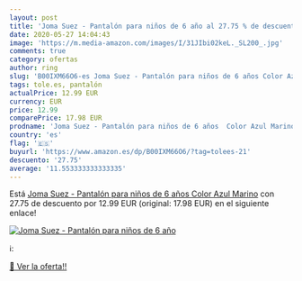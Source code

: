 ```yaml
---
layout: post
title: 'Joma Suez - Pantalón para niños de 6 año al 27.75 % de descuento'
date: 2020-05-27 14:04:43
image: 'https://m.media-amazon.com/images/I/31JIbi02keL._SL200_.jpg'
comments: true
category: ofertas
author: ring
slug: 'B00IXM66O6-es Joma Suez - Pantalón para niños de 6 años Color Azul Marino'
tags: tole.es, pantalón
actualPrice: 12.99 EUR
currency: EUR
price: 12.99
comparePrice: 17.98 EUR
prodname: 'Joma Suez - Pantalón para niños de 6 años  Color Azul Marino'
country: 'es'
flag: '🇪🇸'
buyurl: 'https://www.amazon.es/dp/B00IXM66O6/?tag=tolees-21'
descuento: '27.75'
average: '11.553333333333335'
---
```


Está [Joma Suez - Pantalón para niños de 6 años  Color Azul Marino](https://www.amazon.es/dp/B00IXM66O6/?tag=tolees-21) con 27.75 de descuento por 12.99 EUR (original: 17.98 EUR) en el siguiente enlace!

[![Joma Suez - Pantalón para niños de 6 año](https://m.media-amazon.com/images/I/31JIbi02keL._SL200_.jpg)](https://www.amazon.es/dp/B00IXM66O6/?tag=tolees-21)

ℹ️:


[🛒 Ver la oferta!!](https://www.amazon.es/dp/B00IXM66O6/?tag=tolees-21)
